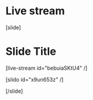 # Live stream

[slide]
# Slide Title
[live-stream id="bebuiaSKtU4" /]

[slido id="x9un653z" /]

[/slide]
